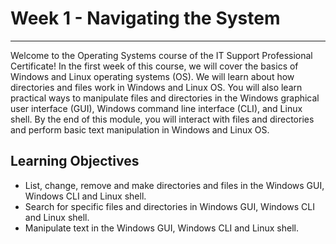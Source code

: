 # Week 1 - Navigating the System
--------------------------------
Welcome to the Operating Systems course of the IT Support Professional Certificate! In the first week of this course, we will cover the basics of Windows and Linux operating systems (OS). We will learn about how directories and files work in Windows and Linux OS. You will also learn practical ways to manipulate files and directories in the Windows graphical user interface (GUI), Windows command line interface (CLI), and Linux shell. By the end of this module, you will interact with files and directories and perform basic text manipulation in Windows and Linux OS.

Learning Objectives
-------------------
* List, change, remove and make directories and files in the Windows GUI, Windows CLI and Linux shell.
* Search for specific files and directories in Windows GUI, Windows CLI and Linux shell.
* Manipulate text in the Windows GUI, Windows CLI and Linux shell.
